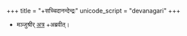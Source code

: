 +++
title = "+सच्चिदानन्देन्द्रः"
unicode_script = "devanagari"
+++
- मञ्जुश्रीर् [अत्र](https://youtu.be/SguP2nfoFDw) +अब्रवीत्।
